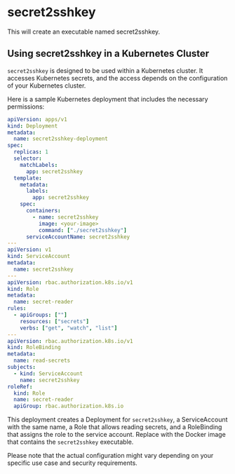 # secret2sshkey

This will create an executable named secret2sshkey.

## Using secret2sshkey in a Kubernetes Cluster

`secret2sshkey` is designed to be used within a Kubernetes cluster. It accesses Kubernetes secrets, and the access depends on the configuration of your Kubernetes cluster.

Here is a sample Kubernetes deployment that includes the necessary permissions:

```yaml
apiVersion: apps/v1
kind: Deployment
metadata:
  name: secret2sshkey-deployment
spec:
  replicas: 1
  selector:
    matchLabels:
      app: secret2sshkey
  template:
    metadata:
      labels:
        app: secret2sshkey
    spec:
      containers:
        - name: secret2sshkey
          image: <your-image>
          command: ["./secret2sshkey"]
      serviceAccountName: secret2sshkey
---
apiVersion: v1
kind: ServiceAccount
metadata:
  name: secret2sshkey
---
apiVersion: rbac.authorization.k8s.io/v1
kind: Role
metadata:
  name: secret-reader
rules:
  - apiGroups: [""]
    resources: ["secrets"]
    verbs: ["get", "watch", "list"]
---
apiVersion: rbac.authorization.k8s.io/v1
kind: RoleBinding
metadata:
  name: read-secrets
subjects:
  - kind: ServiceAccount
    name: secret2sshkey
roleRef:
  kind: Role
  name: secret-reader
  apiGroup: rbac.authorization.k8s.io
```

This deployment creates a Deployment for `secret2sshkey`, a ServiceAccount with the same name, a Role that allows reading secrets, and a RoleBinding that assigns the role to the service account. Replace <your-image> with the Docker image that contains the `secret2sshkey` executable.

Please note that the actual configuration might vary depending on your specific use case and security requirements.
